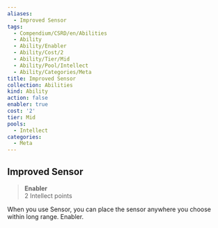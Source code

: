 ```yaml
---
aliases:
  - Improved Sensor
tags:
  - Compendium/CSRD/en/Abilities
  - Ability
  - Ability/Enabler
  - Ability/Cost/2
  - Ability/Tier/Mid
  - Ability/Pool/Intellect
  - Ability/Categories/Meta
title: Improved Sensor
collection: Abilities
kind: Ability
action: false
enabler: true
cost: '2'
tier: Mid
pools:
  - Intellect
categories:
  - Meta
---
```

## Improved Sensor  
>**Enabler**  
>2 Intellect points
  
When you use Sensor, you can place the sensor anywhere you choose within long range. Enabler.